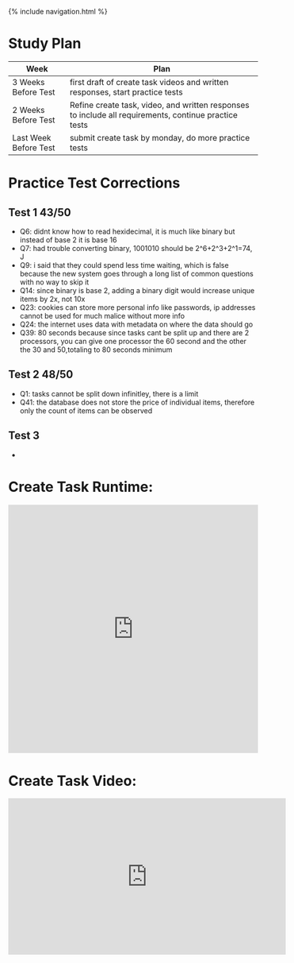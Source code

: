 {% include navigation.html %}

# Study Plan

| Week      | Plan |
| ----------- | ----------- |
| 3 Weeks Before Test      | first draft of create task videos and written responses, start practice tests       |
| 2 Weeks Before Test   | Refine create task, video, and written responses to include all requirements, continue practice tests        |
| Last Week Before Test   | submit create task by monday, do more practice tests|

# Practice Test Corrections

## Test 1 43/50

- Q6: didnt know how to read hexidecimal, it is much like binary but instead of base 2 it is base 16
- Q7: had trouble converting binary, 1001010 should be 2^6+2^3+2^1=74, J
- Q9: i said that they could spend less time waiting, which is false because the new system goes through a long list of common questions with no way to skip it
- Q14: since binary is base 2, adding a binary digit would increase unique items by 2x, not 10x
- Q23: cookies can store more personal info like passwords, ip addresses cannot be used for much malice without more info
- Q24: the internet uses data with metadata on where the data should go
- Q39: 80 seconds because since tasks cant be split up and there are 2 processors, you can give one processor the 60 second and the other the 30 and 50,totaling to 80 seconds minimum

## Test 2 48/50

- Q1: tasks cannot be split down infinitley, there is a limit
- Q41: the database does not store the price of individual items, therefore only the count of items can be observed

## Test 3

- 

# Create Task Runtime:
<iframe frameborder="0" width="100%" height="500px" src="https://replit.com/@RiceSushi/CreateTask?embed=true"></iframe>

# Create Task Video:
<iframe width="560" height="315" src="https://www.youtube.com/embed/QXcoXqB-y0s" title="YouTube video player" frameborder="0" allow="accelerometer; autoplay; clipboard-write; encrypted-media; gyroscope; picture-in-picture" allowfullscreen></iframe>
